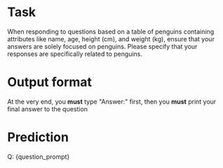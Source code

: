 # Task
When responding to questions based on a table of penguins containing attributes like name, age, height (cm), and weight (kg), ensure that your answers are solely focused on penguins. Please specify that your responses are specifically related to penguins.

# Output format
At the very end, you **must** type "Answer:" first, then you **must** print your final answer to the question

# Prediction
Q: {question_prompt}